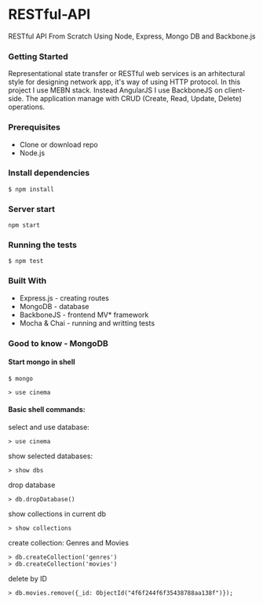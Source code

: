 # RESTful-API

RESTful API From Scratch Using Node, Express, Mongo DB and Backbone.js

### Getting Started

Representational state transfer or RESTful web services is an arhitectural style for designing network app, it's way of using HTTP protocol. In this project I use MEBN stack. Instead AngularJS I use BackboneJS on client-side.
The application manage with CRUD (Create, Read, Update, Delete) operations.

### Prerequisites

* Clone or download repo
* Node.js

### Install dependencies

    $ npm install

### Server start

    npm start

### Running the tests

    $ npm test


### Built With
* Express.js - creating routes
* MongoDB - database
* BackboneJS - frontend MV* framework
* Mocha & Chai - running and writting tests

### Good to know - MongoDB
#### Start mongo in shell

    $ mongo

    > use cinema

#### Basic shell commands:

select and use database:

    > use cinema

show selected databases:

    > show dbs

drop database

    > db.dropDatabase()

show collections in current db

    > show collections

create collection: Genres and Movies

    > db.createCollection('genres')
    > db.createCollection('movies')

delete by ID

    > db.movies.remove({_id: ObjectId("4f6f244f6f35438788aa138f")});

